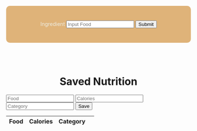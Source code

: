 
<head>
	<script src="https://ajax.googleapis.com/ajax/libs/jquery/3.6.1/jquery.min.js"></script>
</head>


<script>

function getFoodName(){
    let inputFood = document.getElementById("inputFood").value;
    return inputFood;
}

function findCalories(foodName) {
    result = document.getElementById("findCaloriesResult");

    // Fetch data from API
    fetch('https://csatri1.tk/api/nutrition/findCalories/"'+foodName+'"', {credentials: 'include'})
    .then(response => response.json())
    .then(data => {

        console.log(data);

        result.innerHTML = "calories in one serving of " + foodName + ": " + data.findCalories + " cal";
    })
}

</script>



<div style="background-color: #DFB379; text-align: center; vertical-align: middle; padding: 40px; margin-top: 30px; border-radius: 10px;">
    <w>Ingredient</w>
    <input id="inputFood" placeholder="Input Food">
    <button onclick="findCalories(getFoodName())">Submit</button>
</div>

<div style=" text-align:center; vertical-align: middle; padding:10px; margin-top:30px">
    <w id="findCaloriesResult"></w>
</div>

<style>
w { color: #eeeee4 }
</style>






<html>
  <head>
    <title>Saved Nutrition</title>
    <meta charset="UTF-8" />
  </head>
  <body>
    <h1 id="saved-nutrition">Saved Nutrition</h1>
    <div>
      <input placeholder ="Food" type="text" id="food" />
      <input placeholder ="Calories" type="text" id="calories" />
      <input placeholder ="Category" type="text" id="category" />
      <button id="add-food">Save</button>
    </div>
    <table id="food-table">
      <thead>
        <tr>
          <th>Food</th>
          <th>Calories</th>
          <th>Category</th>
          <th></th>
        </tr>
      </thead>
      <tbody></tbody>
    </table>
    <script>
      const foodTable = document.querySelector("#food-table tbody");
      const addFoodBtn = document.querySelector("#add-food");
      const foodInput = document.querySelector("#food");
      const caloriesInput = document.querySelector("#calories");
      const categoryInput = document.querySelector("#category");
      addFoodBtn.addEventListener("click", () => {
        const food = foodInput.value;
        const calories = caloriesInput.value;
        const category = categoryInput.value;
        const item = { food, calories, category };
        fetch("https://csatri1.tk/api/nut/create/" + food + "/" + calories + "/" + category, { method: "POST", credentials: 'include' })
          .then((res) => res.json())
          .then((data) => {
            addFoodToTable(data);
            foodInput.value = "";
            caloriesInput.value = 0;
            categoryInput.value = "";
          })
          .catch((err) => console.log(err));
          window.location.reload()
      });
      function getFood() {
        fetch("https://csatri1.tk/api/nut/", {credentials: 'include'})
          .then((res) => res.json())
          .then((data) => {
            foodTable.innerHTML = "";
            data.forEach(addFoodToTable);
          })
          .catch((err) => console.log(err));
      }
      function addFoodToTable(item) {
        const row = document.createElement("tr");
        const foodCell = document.createElement("td");
        const caloriesCell = document.createElement("td");
        const categoryCell = document.createElement("td");
        const deleteCell = document.createElement("td");
        const deleteButton = document.createElement("button");
        deleteButton.innerHTML = "Delete";
        deleteButton.addEventListener("click", () => {
          deleteFood(item);
        });
        foodCell.textContent = item.food;
        caloriesCell.textContent = item.calories;
        categoryCell.textContent = item.category;  
        deleteCell.appendChild(deleteButton);
        row.appendChild(foodCell);
        row.appendChild(caloriesCell);
        row.appendChild(categoryCell);
        row.appendChild(deleteCell);
        foodTable.appendChild(row);
      }
      function deleteFood(item) {
        fetch(
          "https://csatri1.tk/api/nut/delete/" + item.id,
          { method: "DELETE", credentials: 'include' }
        )
          .then(() => {
            getFood();
          })
          .catch((err) => console.log(err));
      }
      getFood();
    </script>
    <style>
      #saved-nutrition {
        text-align:center;
      }
      </style>
  </body>
</html>







